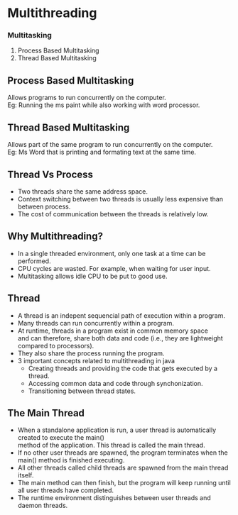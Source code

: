 # Multithreading

### Multitasking

1. Process Based Multitasking
2. Thread Based Multitasking

## Process Based Multitasking

Allows programs to run concurrently on the computer.  
Eg: Running the ms paint while also working with word processor.

## Thread Based Multitasking

Allows part of the same program to run concurrently on the computer.  
Eg: Ms Word that is printing and formating text at the same time.

## Thread Vs Process

* Two threads share the same address space.
* Context switching between two threads is usually less expensive than between process.
* The cost of communication between the threads is relatively low. 

## Why Multithreading?

* In a single threaded environment, only one task at a time can be performed. 
* CPU cycles are wasted. For example, when waiting for user input. 
* Multitasking allows idle CPU to be put to good use. 

## Thread

* A thread is an indepent sequencial path of execution  within a program. 
* Many threads can run concurrently  within a program. 
* At runtime, threads in a program exist in common memory space  
  and can therefore, share both data and code (i.e., they are lightweight compared to processors). 
* They also share the process running the program. 
* 3 important concepts related to multithreading in java 
  * Creating threads and providing the code that gets executed by a thread. 
  * Accessing common data and code through synchonization. 
  * Transitioning between thread states.  

## The Main Thread

* When  a standalone application is run, a user thread is automatically created to execute the main()  
 method of the application. This thread is called the main thread. 
* If no other user threads are spawned, the program terminates when the main() method is finished executing. 
* All other threads called child threads are spawned from the main thread itself. 
* The main method can then finish, but the program will keep running until all user threads have completed. 
* The runtime environment distinguishes between user threads and daemon threads. 
